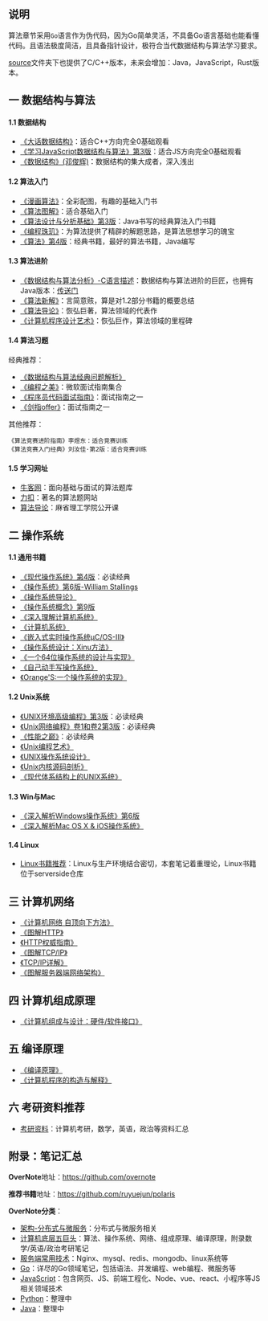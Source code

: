 ## 说明

算法章节采用`Go`语言作为伪代码，因为Go简单灵活，不具备Go语言基础也能看懂代码。且语法极度简洁，且具备指针设计，极符合当代数据结构与算法学习要求。    

[source](https://github.com/overnote/five-x/tree/master/sources)文件夹下也提供了C/C++版本，未来会增加：Java，JavaScript，Rust版本。 

## 一 数据结构与算法

#### 1.1 数据结构

- [《大话数据结构》](https://book.douban.com/subject/6424904/)：适合C++方向完全0基础观看
- [《学习JavaScript数据结构与算法》第3版](https://book.douban.com/subject/33441631/)：适合JS方向完全0基础观看
- [《数据结构》(邓俊辉)](https://book.douban.com/subject/25859528/)：数据结构的集大成者，深入浅出

#### 1.2 算法入门

- [《漫画算法》](https://book.douban.com/subject/33420587/)：全彩配图，有趣的基础入门书
- [《算法图解》](https://book.douban.com/subject/26979890/)：适合基础入门
- [《算法设计与分析基础》第3版](https://book.douban.com/subject/26337727/)：Java书写的经典算法入门书籍
- [《编程珠玑》](https://book.douban.com/subject/3227098/)：为算法提供了精辟的解题思路，是算法思想学习的瑰宝
- [《算法》第4版](https://book.douban.com/subject/10432347/)：经典书籍，最好的算法书籍，Java编写

#### 1.3 算法进阶

- [《数据结构与算法分析》-C语言描述](https://book.douban.com/subject/4924153/)：数据结构与算法进阶的巨匠，也拥有Java版本：[传送门](https://book.douban.com/subject/26745780/)
- [《算法新解》](https://book.douban.com/subject/26931430/)：言简意赅，算是对1.2部分书籍的概要总结
- [《算法导论》](https://book.douban.com/subject/1885170/)：恢弘巨著，算法领域的代表作
- [《计算机程序设计艺术》](https://book.douban.com/subject/1130500/)：恢弘巨作，算法领域的里程碑

#### 1.4 算法习题

经典推荐：
- [《数据结构与算法经典问题解析》](https://book.douban.com/subject/26834485/)
- [《编程之美》](https://book.douban.com/subject/3004255/)：微软面试指南集合
- [《程序员代码面试指南》](https://book.douban.com/subject/26638586/)：面试指南之一
- [《剑指offer》](https://book.douban.com/subject/27008702/)：面试指南之一

其他推荐：
```
《算法竞赛进阶指南》李煜东：适合竞赛训练
《算法竞赛入门经典》刘汝佳·第2版：适合竞赛训练
```

#### 1.5 学习网址

- [牛客网](https://www.nowcoder.com/)：面向基础与面试的算法题库
- [力扣](https://leetcode.com/)：著名的算法题网站
- [算法导论](http://open.163.com/special/opencourse/structures.html)：麻省理工学院公开课

## 二 操作系统

#### 1.1 通用书籍

- [《现代操作系统》第4版](https://book.douban.com/subject/27096665/)：必读经典
- [《操作系统》第6版-William Stallings](https://book.douban.com/subject/5064311/)
- [《操作系统导论》](https://book.douban.com/subject/33463930/)
- [《操作系统概念》第9版](https://book.douban.com/subject/30297919/)
- [《深入理解计算机系统》](https://book.douban.com/subject/1230413/)
- [《计算机系统》](https://book.douban.com/subject/26616929/)
- [《嵌入式实时操作系统μC/OS-III》](https://book.douban.com/subject/20389564/)
- [《操作系统设计：Xinu方法》](https://book.douban.com/subject/25772410/)
- [《一个64位操作系统的设计与实现》](https://book.douban.com/subject/30222325/)
- [《自己动手写操作系统》](https://book.douban.com/subject/1422377/)
- [《Orange'S:一个操作系统的实现》](https://book.douban.com/subject/3735649/)

#### 1.2 Unix系统

- [《UNIX环境高级编程》第3版](https://book.douban.com/subject/25900403/)：必读经典
- [《Unix网络编程》卷1和卷2第3版](https://book.douban.com/subject/26434583/)：必读经典
- [《性能之巅》](https://book.douban.com/subject/26586598/)：必读经典
- [《Unix编程艺术》](https://book.douban.com/subject/11609943/)
- [《UNIX操作系统设计》](https://book.douban.com/subject/1035710/)
- [《Unix内核源码剖析》](https://book.douban.com/subject/25831005/)
- [《现代体系结构上的UNIX系统》](https://book.douban.com/subject/26290762/)

#### 1.3 Win与Mac
- [《深入解析Windows操作系统》第6版](https://book.douban.com/subject/25844377/)
- [《深入解析Mac OS X & iOS操作系统》](https://book.douban.com/subject/25870206/)

#### 1.4 Linux

- [Linux书籍推荐](https://github.com/ruyuejun/polaris/blob/master/currency/serverside.md)：Linux与生产环境结合密切，本套笔记着重理论，Linux书籍位于serverside仓库

## 三 计算机网络

- [《计算机网络 自顶向下方法》](https://book.douban.com/subject/1116437/)
- [《图解HTTP》](https://book.douban.com/subject/25863515/)
- [《HTTP权威指南》](https://book.douban.com/subject/10746113/)
- [《图解TCP/IP》](https://book.douban.com/subject/24737674/)
- [《TCP/IP详解》](https://book.douban.com/subject/1088054/)    
- [《图解服务器端网络架构》](https://book.douban.com/subject/26369253/)  

## 四 计算机组成原理

- [《计算机组成与设计：硬件/软件接口》](https://book.douban.com/subject/2110638/)

## 五 编译原理

- [《编译原理》](https://book.douban.com/subject/3296317/)
- [《计算机程序的构造与解释》](https://book.douban.com/subject/1148282/)

## 六 考研资料推荐

- [考研资料](https://github.com/ruyuejun/polaris/blob/master/currency/postgraduate.md)：计算机考研，数学，英语，政治等资料汇总

## 附录：笔记汇总

**OverNote**地址：https://github.com/overnote   

**推荐书籍**地址：https://github.com/ruyuejun/polaris  

**OverNote分类**：  
- [架构-分布式与微服务](https://github.com/overnote/architecture/)：分布式与微服务相关
- [计算机底层五巨头](https://github.com/overnote/fivex)：算法、操作系统、网络、组成原理、编译原理，附录数学/英语/政治考研笔记
- [服务端常用技术](https://github.com/overnote/serverside)：Nginx、mysql、redis、mongodb、linux系统等
- [Go](https://github.com/overnote/golang)：详尽的Go领域笔记，包括语法、并发编程、web编程、微服务等
- [JavaScript](https://github.com/overnote/javascript)：包含网页、JS、前端工程化、Node、vue、react、小程序等JS相关领域技术
- [Python](https://github.com/overnote/python)：整理中
- [Java](https://github.com/overnote/java)：整理中